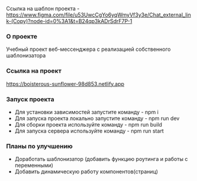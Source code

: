 Ссылка на шаблон проекта - https://www.figma.com/file/u53UwcCgYo6yqWmyVf3y3e/Chat_external_link-(Copy)?node-id=0%3A1&t=B24qp3kADrSdrF7P-1

### О проекте
Учебный проект веб-мессенджера с реализацией собственного шаблонизатора

### Ссылка на проект
https://boisterous-sunflower-98d853.netlify.app

### Запуск проекта
- Для установки зависимостей запустите команду - npm i
- Для запуска проекта локально запустите команду - npm run dev
- Для сборки проекта используйте команду - npm run build
- Для запуска сервера используйте команду - npm run start

### Планы по улучшению
- Доработать шаблонизатор (добавить функцию роутинга и работы с переменными)
- Добавить динамическую работу компонентов(страниц)
